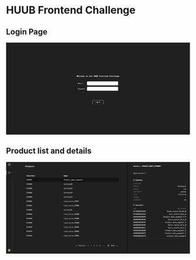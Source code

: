 # HUUB Frontend Challenge

## Login Page

![Login](./result_media/huub_1.png)

## Product list and details

![Product List](./result_media/huub_2.png)
